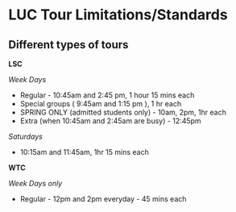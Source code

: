 # LUC Tour Limitations/Standards

## Different types of tours

**LSC**

_Week Days_

- Regular - 10:45am and 2:45 pm, 1 hour 15 mins each
- Special groups ( 9:45am and 1:15 pm ), 1 hr each
- SPRING ONLY (admitted students only) - 10am, 2pm, 1hr each
- Extra (when 10:45am and 2:45am are busy) - 12:45pm

_Saturdays_

- 10:15am and 11:45am, 1hr 15 mins each

**WTC**

_Week Days only_

- Regular - 12pm and 2pm everyday - 45 mins each

